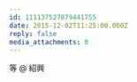 ```yaml
---
id: 111137527879441755
date: 2015-12-02T11:25:00.000Z
reply: false
media_attachments: 0
---
```


等 @ 紹興 ​​​​

